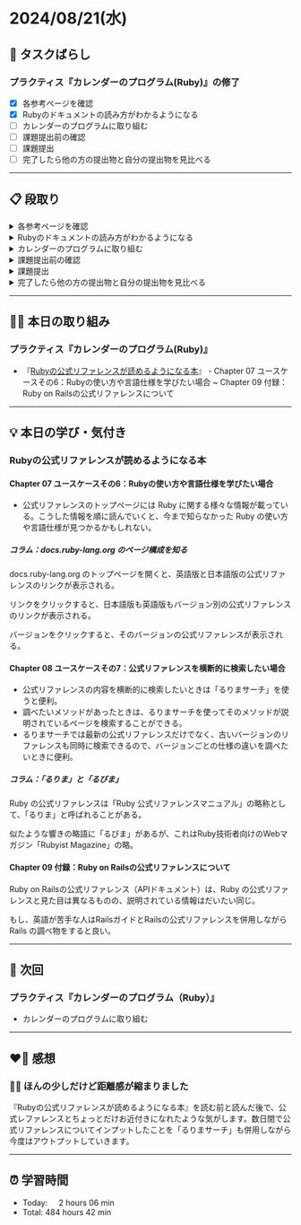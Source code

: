 # 2024/08/21(水)
## 🧩 タスクばらし
### プラクティス『カレンダーのプログラム(Ruby)』の修了
- [x] 各参考ページを確認
- [x] Rubyのドキュメントの読み方がわかるようになる
- [ ] カレンダーのプログラムに取り組む
- [ ] 課題提出前の確認
- [ ] 課題提出
- [ ] 完了したら他の方の提出物と自分の提出物を見比べる

---

## 📋 段取り
<details><summary>各参考ページを確認</summary>

- [x] [class Enumerator](https://docs.ruby-lang.org/ja/latest/class/Enumerator.html)
- [x] [library optparse](https://docs.ruby-lang.org/ja/latest/library/optparse.html)
- [x] [class Date](https://docs.ruby-lang.org/ja/latest/class/Date.html)
- [x] [rubyでコマンドを作る](https://bootcamp.fjord.jp/articles/40)
- [x] [コマンドライン引数・オプションの処理](https://bootcamp.fjord.jp/pages/251)
- [x] [プログラミングでよく使う英単語のまとめ【随時更新】 - Qiita](https://qiita.com/Ted-HM/items/7dde25dcffae4cdc7923)
- [x] [プログラミング初心者は変数名やメソッド名を略さない方がいいよ、という話 - give IT a try](https://blog.jnito.com/entry/2020/10/20/092724)
</details>


<details><summary>Rubyのドキュメントの読み方がわかるようになる</summary>

- [x] 『[Ruby公式リファレンスの読み方](https://www.youtube.com/watch?v=5lvECnh_PCg)』
- [x] 『[Rubyの公式リファレンスが読めるようになる本](https://zenn.dev/jnchito/books/how-to-read-ruby-reference)』
   - [x] Chapter 01 はじめに
   - [x] Chapter 02 ユースケースその1：ググって公式リファレンスにたどり着いた場合
   - [x] Chapter 03 ユースケースその2：クラスのメソッド一覧から目的のメソッドを探す場合
   - [x] Chapter 04 ユースケースその3：Rubyにはどんなクラスやモジュールがあるのか知りたい場合
   - [x] Chapter 05 ユースケースその4：わからない用語を調べたい場合
   - [x] Chapter 06 ユースケースその5：記号の意味を調べたい場合
   - [x] Chapter 07 ユースケースその6：Rubyの使い方や言語仕様を学びたい場合
   - [x] Chapter 08 ユースケースその7：公式リファレンスを横断的に検索したい場合
   - [x] Chapter 09 付録：Ruby on Railsの公式リファレンスについて
</details>


<details><summary>カレンダーのプログラムに取り組む</summary>

- [ ] カレンダーのプログラムを書く

**※ 分からない箇所が出てきたときは、以下のヒントを適宜参考にすること**
- [library optparse](https://docs.ruby-lang.org/ja/latest/library/optparse.html)
- [Date class](https://docs.ruby-lang.org/ja/latest/class/Date.html)
- [カレンダー課題のQ&A](https://bootcamp.fjord.jp/questions/tags/%E3%82%AB%E3%83%AC%E3%83%B3%E3%83%80%E3%83%BC?all=true)
- [【新人プログラマ応援】開発タスクをアサインされたらどういう手順で進めるべきか - Qiita](https://qiita.com/jnchito/items/017487cd882091494298)
- [セルフマネジメントの必須スキル「タスクばらし」そのポイント | Social Change!](https://kuranuki.sonicgarden.jp/archives/21981)
- [プログラミング初心者歓迎！「エラーが出ました。どうすればいいですか？」から卒業するための基本と極意（解説動画付き）](https://qiita.com/jnchito/items/056325421b7e36f02335)
- [🤔 わからないことをメンターや他の受講生に質問をする方法](https://bootcamp.fjord.jp/pages/use_the_question_room) 
</details>


<details><summary>課題提出前の確認</summary>

- [ ] [RubyTips - komagataのブログ](https://docs.komagata.org/tags/rubytips/)
- [ ] [初心者がRailsプロジェクトへの初PRする前に見るチェックリスト - komagataのブログ](https://docs.komagata.org/5676)
- [ ] [GitHubでコードを提出するときに気をつけること](https://bootcamp.fjord.jp/pages/info-for-github)
- [ ] [プログラミング初心者はgit commitする前に必ずdiffを自分でレビューするクセを付けよう](https://bootcamp.fjord.jp/pages/322)
- [ ] [プルリクエスト形式で提出物を出す際の「これはやっちゃダメ」リスト](https://bootcamp.fjord.jp/pages/317)
</details>


<details><summary>課題提出</summary>

- [ ] Pull Request としてアップする
- [ ] URL と Terminal での実行結果を提出
</details>


<details><summary>完了したら他の方の提出物と自分の提出物を見比べる</summary>

- [ ] 他の方の提出物と自分の提出物を見比べる
</details>

---

## ✍🏻 本日の取り組み
### プラクティス『カレンダーのプログラム(Ruby)』
- 『[Rubyの公式リファレンスが読めるようになる本](https://zenn.dev/jnchito/books/how-to-read-ruby-reference)』
      - Chapter 07 ユースケースその6：Rubyの使い方や言語仕様を学びたい場合 ~ Chapter 09 付録：Ruby on Railsの公式リファレンスについて

---

## 💡 本日の学び・気付き
### Rubyの公式リファレンスが読めるようになる本
#### Chapter 07 ユースケースその6：Rubyの使い方や言語仕様を学びたい場合
- 公式リファレンスのトップページには Ruby に関する様々な情報が載っている。こうした情報を順に読んでいくと、今まで知らなかった Ruby の使い方や言語仕様が見つかるかもしれない。

##### コラム：docs.ruby-lang.org のページ構成を知る
docs.ruby-lang.org のトップページを開くと、英語版と日本語版の公式リファレンスのリンクが表示される。

リンクをクリックすると、日本語版も英語版もバージョン別の公式リファレンスのリンクが表示される。

バージョンをクリックすると、そのバージョンの公式リファレンスが表示される。

#### Chapter 08 ユースケースその7：公式リファレンスを横断的に検索したい場合
- 公式リファレンスの内容を横断的に検索したいときは「るりまサーチ」を使うと便利。
- 調べたいメソッドがあったときは、るりまサーチを使ってそのメソッドが説明されているページを検索することができる。
- るりまサーチでは最新の公式リファレンスだけでなく、古いバージョンのリファレンスも同時に検索できるので、バージョンごとの仕様の違いを調べたいときに便利。

##### コラム：「るりま」と「るびま」
Ruby の公式リファレンスは「Ruby 公式リファレンスマニュアル」の略称として、「るりま」と呼ばれることがある。

似たような響きの略語に「るびま」があるが、これはRuby技術者向けのWebマガジン「Rubyist Magazine」の略。

#### Chapter 09 付録：Ruby on Railsの公式リファレンスについて
Ruby on Railsの公式リファレンス（APIドキュメント）は、Ruby の公式リファレンスと見た目は異なるものの、説明されている情報はだいたい同じ。

もし、英語が苦手な人はRailsガイドとRailsの公式リファレンスを併用しながら Rails の調べ物をすると良い。

---

## 📍 次回
### プラクティス『カレンダーのプログラム（Ruby）』
- カレンダーのプログラムに取り組む

---

## ❤️‍🔥 感想
### 📖🧐 ほんの少しだけど距離感が縮まりました
『Rubyの公式リファレンスが読めるようになる本』を読む前と読んだ後で、公式レファレンスとちょっとだけお近付きになれたような気がします。数日間で公式リファレンスについてインプットしたことを「るりまサーチ」も併用しながら今度はアウトプットしていきます。

---

## ⏰ 学習時間
- Today:&nbsp;&nbsp;&nbsp;&nbsp; 2 hours 06 min
- Total: 484 hours 42 min
